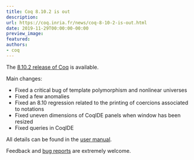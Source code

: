 ```yaml
---
title: Coq 8.10.2 is out
description:
url: https://coq.inria.fr/news/coq-8-10-2-is-out.html
date: 2019-11-29T00:00:00-00:00
preview_image:
featured:
authors:
- coq
---
```



<p>The <a href="https://github.com/coq/coq/releases/tag/V8.10.2">8.10.2 release of Coq</a> is available.</p>
<p>Main changes:</p>
<ul>
<li>Fixed a critical bug of template polymorphism and nonlinear universes</li>
<li>Fixed a few anomalies</li>
<li>Fixed an 8.10 regression related to the printing of coercions associated to notations</li>
<li>Fixed uneven dimensions of CoqIDE panels when window has been resized</li>
<li>Fixed queries in CoqIDE</li>
</ul>
<p>All details can be found in the <a href="https://coq.github.io/doc/V8.10.2/refman/changes.html#changes-in-8-10-2">user manual</a>.</p>
<p>Feedback and <a href="https://github.com/coq/coq/issues">bug reports</a> are extremely welcome.</p>

 
